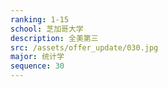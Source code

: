 ```yaml
---
ranking: 1-15
school: 芝加哥大学
description: 全美第三
src: /assets/offer_update/030.jpg
major: 统计学
sequence: 30
---
```

